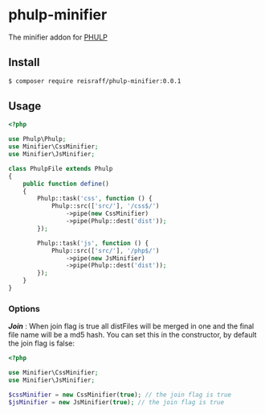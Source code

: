 # phulp-minifier

The minifier addon for [PHULP](https://github.com/reisraff/phulp)

## Install

```bash
$ composer require reisraff/phulp-minifier:0.0.1
```

## Usage

```php
<?php

use Phulp\Phulp;
use Minifier\CssMinifier;
use Minifier\JsMinifier;

class PhulpFile extends Phulp
{
    public function define()
    {
        Phulp::task('css', function () {
            Phulp::src(['src/'], '/css$/')
                ->pipe(new CssMinifier)
                ->pipe(Phulp::dest('dist'));
        });

        Phulp::task('js', function () {
            Phulp::src(['src/'], '/php$/')
                ->pipe(new JsMinifier)
                ->pipe(Phulp::dest('dist'));
        });
    }
}

```

### Options

***Join*** : When join flag is true all distFiles will be merged in
one and the final file name will be a md5 hash. You can set this in
the constructor, by default the join flag is false:

```php
<?php

use Minifier\CssMinifier;
use Minifier\JsMinifier;

$cssMinifier = new CssMinifier(true); // the join flag is true
$jsMinifier = new JsMinifier(true); // the join flag is true

```
